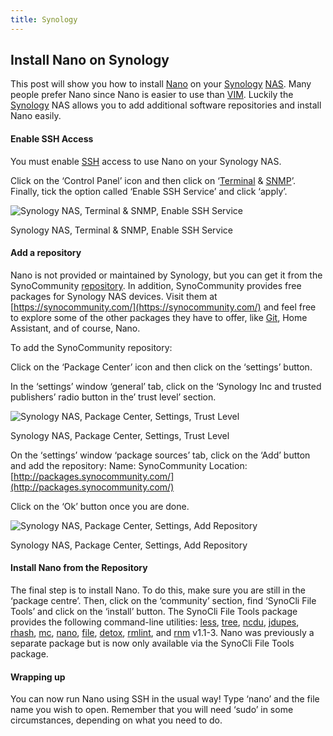 ```yaml
---
title: Synology
---
```


## Install Nano on Synology
This post will show you how to install [Nano](https://en.wikipedia.org/wiki/GNU_nano) on your [Synology](https://www.synology.com/) [NAS](https://anto.online/vocabulary/nas/). Many people prefer Nano since Nano is easier to use than [VIM](https://anto.online/vocabulary/vim/). Luckily the [Synology](https://anto.online/vocabulary/synology/) NAS allows you to add additional software repositories and install Nano easily.

#### Enable SSH Access

You must enable [SSH](https://anto.online/vocabulary/ssh/) access to use Nano on your Synology NAS.

Click on the ‘Control Panel’ icon and then click on ‘[Terminal](https://anto.online/vocabulary/terminal/) & [SNMP](https://anto.online/vocabulary/snmp/)’. Finally, tick the option called ‘Enable SSH Service’ and click ‘apply’.

![Synology NAS, Terminal & SNMP, Enable SSH Service](https://anto.online/wp-content/uploads/2020/01/Synology-NAS-Terminal-SNMP-Enable-SSH-Service-559x300.png)

Synology NAS, Terminal & SNMP, Enable SSH Service

#### Add a repository

Nano is not provided or maintained by Synology, but you can get it from the SynoCommunity [repository](https://anto.online/vocabulary/repository/). In addition, SynoCommunity provides free packages for Synology NAS devices. Visit them at [https://synocommunity.com/](https://synocommunity.com/) and feel free to explore some of the other packages they have to offer, like [Git](https://anto.online/vocabulary/git/), Home Assistant, and of course, Nano.

To add the SynoCommunity repository:

Click on the ‘Package Center’ icon and then click on the ‘settings’ button.

In the ‘settings’ window ‘general’ tab, click on the ‘Synology Inc and trusted publishers’ radio button in the’ trust level’ section.

![Synology NAS, Package Center, Settings, Trust Level](https://anto.online/wp-content/uploads/2020/01/Synology-NAS-Package-Center-Settings-Trust-Level-535x300.png)

Synology NAS, Package Center, Settings, Trust Level

On the ‘settings’ window ‘package sources’ tab, click on the ‘Add’ button and add the repository:
Name: SynoCommunity
Location: [http://packages.synocommunity.com/](http://packages.synocommunity.com/)

Click on the ‘Ok’ button once you are done.

![Synology NAS, Package Center, Settings, Add Repository](https://anto.online/wp-content/uploads/2020/01/Synology-NAS-Package-Center-Settings-Add-Repositry-534x300.png)

Synology NAS, Package Center, Settings, Add Repository

#### Install Nano from the Repository

The final step is to install Nano. To do this, make sure you are still in the ‘package centre’. Then, click on the ‘community’ section, find ‘SynoCli File Tools’ and click on the ‘install’ button. The SynoCli File Tools package provides the following command-line utilities: [less](https://www.man7.org/linux/man-pages/man1/less.1.html), [tree](https://man7.org/linux/man-pages/man1/git-read-tree.1.html), [ncdu](https://linux.die.net/man/1/ncdu), [jdupes](https://manpages.debian.org/testing/jdupes/jdupes.1.en.html), [rhash](https://manpages.debian.org/jessie/rhash/rhash.1.en.html), [mc](https://linux.die.net/man/1/mc), [nano](https://linux.die.net/man/1/nano), [file](https://man7.org/linux/man-pages/man1/file.1.html), [detox](https://linux.die.net/man/1/detox), [rmlint](https://manpages.debian.org/testing/rmlint/rmlint.1.en.html), and [rnm](https://man7.org/linux/man-pages/man1/rm.1.html) v1.1-3. Nano was previously a separate package but is now only available via the SynoCli File Tools package.

#### Wrapping up

You can now run Nano using SSH in the usual way! Type ‘nano’ and the file name you wish to open. Remember that you will need ‘sudo’ in some circumstances, depending on what you need to do.
